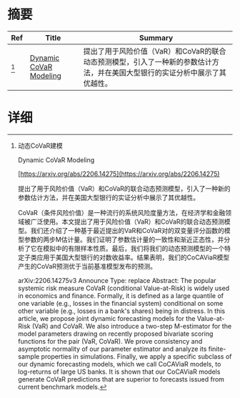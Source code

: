 # 摘要

| Ref | Title | Summary |
| --- | --- | --- |
| [^1] | [Dynamic CoVaR Modeling](https://arxiv.org/abs/2206.14275) | 提出了用于风险价值（VaR）和CoVaR的联合动态预测模型，引入了一种新的参数估计方法，并在美国大型银行的实证分析中展示了其优越性。 |

# 详细

[^1]: 动态CoVaR建模

    Dynamic CoVaR Modeling

    [https://arxiv.org/abs/2206.14275](https://arxiv.org/abs/2206.14275)

    提出了用于风险价值（VaR）和CoVaR的联合动态预测模型，引入了一种新的参数估计方法，并在美国大型银行的实证分析中展示了其优越性。

    

    CoVaR（条件风险价值）是一种流行的系统风险度量方法，在经济学和金融领域被广泛使用。本文提出了用于风险价值（VaR）和CoVaR的联合动态预测模型。我们还介绍了一种基于最近提出的VaR和CoVaR对的双变量评分函数的模型参数的两步M估计量。我们证明了参数估计量的一致性和渐近正态性，并分析了它在模拟中的有限样本性质。最后，我们将我们的动态预测模型的一个特定子类应用于美国大型银行的对数收益率。结果表明，我们的CoCAViaR模型产生的CoVaR预测优于当前基准模型发布的预测。

    arXiv:2206.14275v3 Announce Type: replace  Abstract: The popular systemic risk measure CoVaR (conditional Value-at-Risk) is widely used in economics and finance. Formally, it is defined as a large quantile of one variable (e.g., losses in the financial system) conditional on some other variable (e.g., losses in a bank's shares) being in distress. In this article, we propose joint dynamic forecasting models for the Value-at-Risk (VaR) and CoVaR. We also introduce a two-step M-estimator for the model parameters drawing on recently proposed bivariate scoring functions for the pair (VaR, CoVaR). We prove consistency and asymptotic normality of our parameter estimator and analyze its finite-sample properties in simulations. Finally, we apply a specific subclass of our dynamic forecasting models, which we call CoCAViaR models, to log-returns of large US banks. It is shown that our CoCAViaR models generate CoVaR predictions that are superior to forecasts issued from current benchmark models.
    

